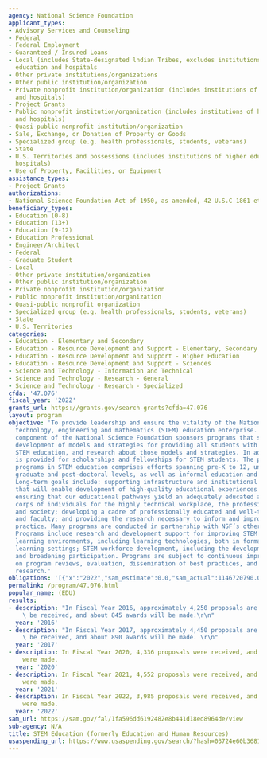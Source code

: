 ```yaml
---
agency: National Science Foundation
applicant_types:
- Advisory Services and Counseling
- Federal
- Federal Employment
- Guaranteed / Insured Loans
- Local (includes State-designated lndian Tribes, excludes institutions of higher
  education and hospitals
- Other private institutions/organizations
- Other public institution/organization
- Private nonprofit institution/organization (includes institutions of higher education
  and hospitals)
- Project Grants
- Public nonprofit institution/organization (includes institutions of higher education
  and hospitals)
- Quasi-public nonprofit institution/organization
- Sale, Exchange, or Donation of Property or Goods
- Specialized group (e.g. health professionals, students, veterans)
- State
- U.S. Territories and possessions (includes institutions of higher education and
  hospitals)
- Use of Property, Facilities, or Equipment
assistance_types:
- Project Grants
authorizations:
- National Science Foundation Act of 1950, as amended, 42 U.S.C 1861 et seq.
beneficiary_types:
- Education (0-8)
- Education (13+)
- Education (9-12)
- Education Professional
- Engineer/Architect
- Federal
- Graduate Student
- Local
- Other private institution/organization
- Other public institution/organization
- Private nonprofit institution/organization
- Public nonprofit institution/organization
- Quasi-public nonprofit organization
- Specialized group (e.g. health professionals, students, veterans)
- State
- U.S. Territories
categories:
- Education - Elementary and Secondary
- Education - Resource Development and Support - Elementary, Secondary Education
- Education - Resource Development and Support - Higher Education
- Education - Resource Development and Support - Sciences
- Science and Technology - Information and Technical
- Science and Technology - Research - General
- Science and Technology - Research - Specialized
cfda: '47.076'
fiscal_year: '2022'
grants_url: https://grants.gov/search-grants?cfda=47.076
layout: program
objective: 'To provide leadership and ensure the vitality of the Nation''s science,
  technology, engineering and mathematics (STEM) education enterprise. The STEM Education
  component of the National Science Foundation sponsors programs that support the
  development of models and strategies for providing all students with access to high-quality
  STEM education, and research about those models and strategies. In addition, support
  is provided for scholarships and fellowships for STEM students. The portfolio of
  programs in STEM education comprises efforts spanning pre-K to 12, undergraduate,
  graduate and post-doctoral levels, as well as informal education and life-long learning.
  Long-term goals include: supporting infrastructure and institutional capacity building
  that will enable development of high-quality educational experiences for all students;
  ensuring that our educational pathways yield an adequately educated and diverse
  corps of individuals for the highly technical workplace, the professional STEM community,
  and society; developing a cadre of professionally educated and well-trained teachers
  and faculty; and providing the research necessary to inform and improve educational
  practice. Many programs are conducted in partnership with NSF’s other directorates.
  Programs include research and development support for improving STEM learning and
  learning environments, including learning technologies, both in formal and informal
  learning settings; STEM workforce development, including the development of teachers;
  and broadening participation. Programs are subject to continuous improvements based
  on program reviews, evaluation, dissemination of best practices, and educational
  research.'
obligations: '[{"x":"2022","sam_estimate":0.0,"sam_actual":1146720790.0,"usa_spending_actual":1418568906.0},{"x":"2023","sam_estimate":1371000000.0,"sam_actual":0.0,"usa_spending_actual":1345355764.0},{"x":"2024","sam_estimate":1496180000.0,"sam_actual":0.0,"usa_spending_actual":1237529936.0}]'
permalink: /program/47.076.html
popular_name: (EDU)
results:
- description: "In Fiscal Year 2016, approximately 4,250 proposals are expected to\
    \ be received, and about 845 awards will be made.\r\n"
  year: '2016'
- description: "In Fiscal Year 2017, approximately 4,450 proposals are expected to\
    \ be received, and about 890 awards will be made. \r\n"
  year: '2017'
- description: In Fiscal Year 2020, 4,336 proposals were received, and 995 awards
    were made.
  year: '2020'
- description: In Fiscal Year 2021, 4,552 proposals were received, and 922 awards
    were made.
  year: '2021'
- description: In Fiscal Year 2022, 3,985 proposals were received, and 954 awards
    were made.
  year: '2022'
sam_url: https://sam.gov/fal/1fa596dd6192482e8b441d18ed8964de/view
sub-agency: N/A
title: STEM Education (formerly Education and Human Resources)
usaspending_url: https://www.usaspending.gov/search/?hash=03724e60b368146939dbd298ec179a30
---
```

